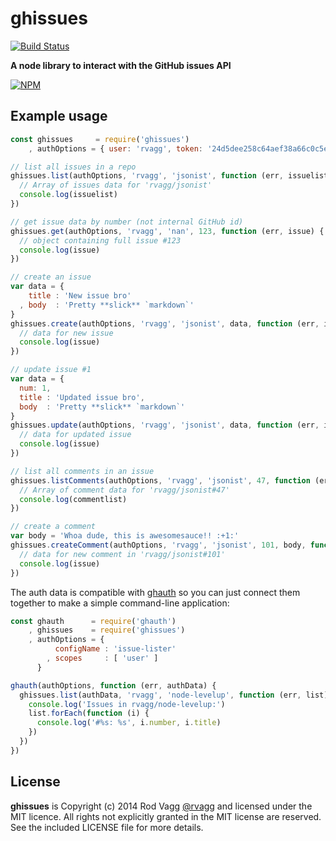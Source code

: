 # ghissues

[![Build Status](https://secure.travis-ci.org/rvagg/ghissues.png)](http://travis-ci.org/rvagg/ghissues)

**A node library to interact with the GitHub issues API**

[![NPM](https://nodei.co/npm/ghissues.png?mini=true)](https://nodei.co/npm/ghissues/)

## Example usage

```js
const ghissues     = require('ghissues')
    , authOptions = { user: 'rvagg', token: '24d5dee258c64aef38a66c0c5eca459c379901c2' }

// list all issues in a repo
ghissues.list(authOptions, 'rvagg', 'jsonist', function (err, issuelist) {
  // Array of issues data for 'rvagg/jsonist'
  console.log(issuelist)
})

// get issue data by number (not internal GitHub id)
ghissues.get(authOptions, 'rvagg', 'nan', 123, function (err, issue) {
  // object containing full issue #123
  console.log(issue)
})

// create an issue
var data = {
    title : 'New issue bro'
  , body  : 'Pretty **slick** `markdown`'
}
ghissues.create(authOptions, 'rvagg', 'jsonist', data, function (err, issue) {
  // data for new issue
  console.log(issue)
})

// update issue #1
var data = {
  num: 1,
  title : 'Updated issue bro',
  body  : 'Pretty **slick** `markdown`'
}
ghissues.update(authOptions, 'rvagg', 'jsonist', data, function (err, issue) {
  // data for updated issue
  console.log(issue)
})

// list all comments in an issue
ghissues.listComments(authOptions, 'rvagg', 'jsonist', 47, function (err, commentlist) {
  // Array of comment data for 'rvagg/jsonist#47'
  console.log(commentlist)
})

// create a comment
var body = 'Whoa dude, this is awesomesauce!! :+1:'
ghissues.createComment(authOptions, 'rvagg', 'jsonist', 101, body, function (err, issue) {
  // data for new comment in 'rvagg/jsonist#101'
  console.log(issue)
})
```


The auth data is compatible with [ghauth](https://github.com/rvagg/ghauth) so you can just connect them together to make a simple command-line application:

```js
const ghauth      = require('ghauth')
    , ghissues    = require('ghissues')
    , authOptions = {
          configName : 'issue-lister'
        , scopes     : [ 'user' ]
      }

ghauth(authOptions, function (err, authData) {
  ghissues.list(authData, 'rvagg', 'node-levelup', function (err, list) {
    console.log('Issues in rvagg/node-levelup:')
    list.forEach(function (i) {
      console.log('#%s: %s', i.number, i.title) 
    })
  })
})
```


## License

**ghissues** is Copyright (c) 2014 Rod Vagg [@rvagg](https://github.com/rvagg) and licensed under the MIT licence. All rights not explicitly granted in the MIT license are reserved. See the included LICENSE file for more details.
